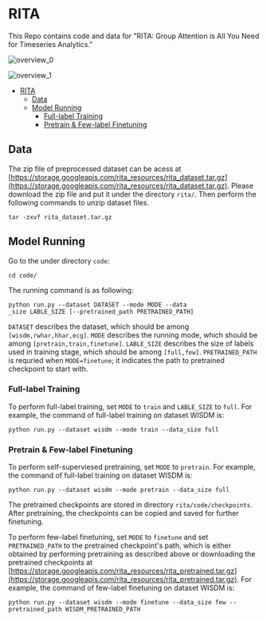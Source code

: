 # RITA
This Repo contains code and data for "RITA: Group Attention is All You Need for Timeseries Analytics."

![overview_0](https://drive.google.com/uc?id=1YkwqSqtJQDBZQqakRySXelDrl8juNPOg)

![overview_1](https://drive.google.com/uc?id=1DJDI-Bxt76ZIgKeV2P9Kyyk_0oSFq48T)



- [RITA](#rita)
  - [Data](#data)
  - [Model Running](#model-running)
    - [Full-label Training](#full-label-training)
    - [Pretrain & Few-label Finetuning](#pretrain--few-label-finetuning)
  





## Data
The zip file of preprocessed dataset can be acess at [https://storage.googleapis.com/rita_resources/rita_dataset.tar.gz](https://storage.googleapis.com/rita_resources/rita_dataset.tar.gz). Please download the zip file and put it under the directory `rita/`.
Then perform the following commands to unzip dataset files.
```
tar -zxvf rita_dataset.tar.gz
```

## Model Running
Go to the under directory `code`:
```
cd code/
```

The running command is as following:
```
python run.py --dataset DATASET --mode MODE --data
_size LABLE_SIZE [--pretrained_path PRETRAINED_PATH]
```
`DATASET` describes the dataset, which should be among `[wisdm,rwhar,hhar,ecg]`. `MODE` describes the running mode, which should be among `[pretrain,train,finetune]`. `LABLE_SIZE` describes the size of labels used in training stage, which should be among `[full,few]`. `PRETRAINED_PATH` is requried when `MODE=finetune`; it indicates the path to pretrained checkpoint to start with.



### Full-label Training

To perform full-label training, set `MODE` to `train` and `LABLE_SIZE` to `full`. For example, the command of full-label training on dataset WISDM is:
```
python run.py --dataset wisdm --mode train --data_size full
```


### Pretrain & Few-label Finetuning

To perform self-superviesed pretraining, set `MODE` to `pretrain`. For example, the command of full-label training on dataset WISDM is:
```
python run.py --dataset wisdm --mode pretrain --data_size full
```

The pretrained checkpoints are stored in directory `rita/code/checkpoints`. After pretraining, the checkpoints can be copied and saved for further finetuning.

To perform few-label finetuning, set `MODE` to `finetune` and set `PRETRAINED_PATH` to the pretrained checkpoint's path, which is either obtained by performing pretraining as described above or downloading the pretrained checkpoints at [https://storage.googleapis.com/rita_resources/rita_pretrained.tar.gz](https://storage.googleapis.com/rita_resources/rita_pretrained.tar.gz). For example, the command of few-label finetuning on dataset WISDM is:
```
python run.py --dataset wisdm --mode finetune --data_size few --pretrained_path WISDM_PRETRAINED_PATH
```
